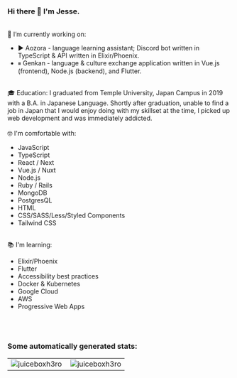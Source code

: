 ### Hi there 👋 I'm Jesse.
<br>
🔭 I’m currently working on:
<ul>
  <li>▶️ Aozora - language learning assistant; Discord bot written in TypeScript & API written in Elixir/Phoenix.</li>
  <li>⏸ Genkan - language & culture exchange application written in Vue.js (frontend), Node.js (backend), and Flutter.</li>
</ul>
<br>
🎓 Education: I graduated from Temple University, Japan Campus in 2019 with a B.A. in Japanese Language. Shortly after graduation, unable to find a job in Japan that I would enjoy doing with my skillset at the time, I picked up web development and was immediately addicted.
<br>
<br>
🤓 I'm comfortable with:
<ul>
  <li>JavaScript</li>
  <li>TypeScript</li>
  <li>React / Next</li>
  <li>Vue.js / Nuxt</li>
  <li>Node.js</li>
  <li>Ruby / Rails</li>
  <li>MongoDB</li>
  <li>PostgresQL</li>
  <li>HTML</li>
  <li>CSS/SASS/Less/Styled Components</li>
  <li>Tailwind CSS</li>
</ul>
<br>
📚 I'm learning:
<ul>
  <li>Elixir/Phoenix</li>
  <li>Flutter</li>
  <li>Accessibility best practices</li>
  <li>Docker & Kubernetes</li>
  <li>Google Cloud</li>
  <li>AWS</li>
  <li>Progressive Web Apps</li>
</ul>
<br><br>
<h3 align="left">Some automatically generated stats:</h3>
<table>
  <tr>
    <td>
      <img align="left" src="https://github-readme-stats.vercel.app/api/top-langs?username=juiceboxh3ro&show_icons=true&locale=en&layout=compact&text_color=ffffff&hide_border=true&bg_color=0E141B&title_color=4A67F7" alt="juiceboxh3ro" />
    </td>
    <td>
      <img align="center" src="https://github-readme-stats.vercel.app/api?username=juiceboxh3ro&show_icons=true&text_color=ffffff&hide_border=true&bg_color=0E141B&title_color=4A67F7&locale=en" alt="juiceboxh3ro" />
    </td>
  </tr>
</table>
